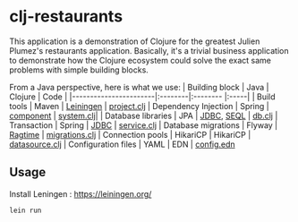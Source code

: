 # clj-restaurants

This application is a demonstration of Clojure for the greatest Julien
Plumez's restaurants application.
Basically, it's a trivial business application to demonstrate how
the Clojure ecosystem could solve the exact same problems with
simple building blocks.

From a Java perspective, here is what we use:
| Building block        | Java    | Clojure    | Code |
|-----------------------|:--------|:--------   |:-----|
| Build tools           | Maven   | [Leiningen](https://leiningen.org/) | [project.clj](https://github.com/arnaudgeiser/clj-restaurants/blob/master/project.clj)
| Dependency Injection  | Spring  | [component](https://github.com/stuartsierra/component)  | [system.clj](https://github.com/arnaudgeiser/clj-restaurants/blob/master/src/clj_restaurants/system.clj)|
| Database libraries    | JPA     | [JDBC](https://github.com/seancorfield/next-jdbc), [SEQL](https://github.com/exoscale/seql) | [db.clj](https://github.com/arnaudgeiser/clj-restaurants/blob/master/src/clj_restaurants/db.clj)
| Transaction           | Spring  | [JDBC](https://cljdoc.org/d/com.github.seancorfield/next.jdbc/1.1.643/doc/getting-started/transactions) | [service.clj](https://github.com/arnaudgeiser/clj-restaurants/blob/master/src/clj_restaurants/service.clj)
| Database migrations   | Flyway  | [Ragtime](https://github.com/weavejester/ragtime) | [migrations.clj](https://github.com/arnaudgeiser/clj-restaurants/blob/master/src/clj_restaurants/migrations.clj)
| Connection pools      | HikariCP | HikariCP | [datasource.clj](https://github.com/arnaudgeiser/clj-restaurants/blob/master/src/clj_restaurants/datasource.clj)
| Configuration files   | YAML     | EDN | [config.edn](https://github.com/arnaudgeiser/clj-restaurants/blob/master/resrouces/config.edn)

## Usage

Install Leningen : https://leiningen.org/

```shell
lein run
```
